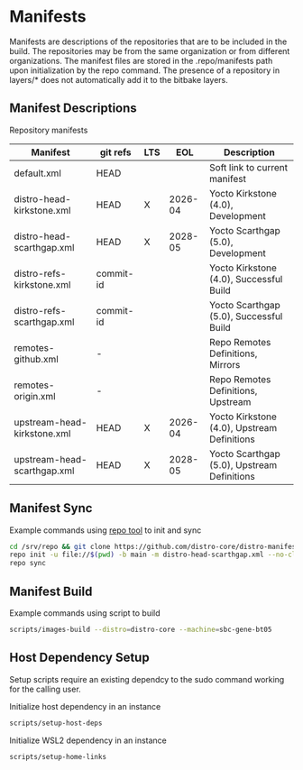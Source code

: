 # Manifests

Manifests are descriptions of the repositories that are to be included in the build. The
repositories may be from the same organization or from different organizations. The manifest
files are stored in the .repo/manifests path upon initialization by the repo command. The
presence of a repository in layers/* does not automatically add it to the bitbake layers.

## Manifest Descriptions

Repository manifests

| Manifest | git refs | LTS | EOL | Description |
| --- | --- | --- | --- | --- |
| default.xml | HEAD | | | Soft link to current manifest |
| distro-head-kirkstone.xml | HEAD | X | 2026-04 | Yocto Kirkstone (4.0), Development |
| distro-head-scarthgap.xml | HEAD | X | 2028-05 | Yocto Scarthgap (5.0), Development |
| distro-refs-kirkstone.xml | commit-id | | | Yocto Kirkstone (4.0), Successful Build |
| distro-refs-scarthgap.xml | commit-id | | | Yocto Scarthgap (5.0), Successful Build |
| remotes-github.xml | - | | | Repo Remotes Definitions, Mirrors |
| remotes-origin.xml | - | | | Repo Remotes Definitions, Upstream |
| upstream-head-kirkstone.xml | HEAD | X | 2026-04 | Yocto Kirkstone (4.0), Upstream Definitions |
| upstream-head-scarthgap.xml | HEAD | X | 2028-05 | Yocto Scarthgap (5.0), Upstream Definitions |

## Manifest Sync

Example commands using [repo tool](https://gerrit.googlesource.com/git-repo) to init and sync

~~~ bash
cd /srv/repo && git clone https://github.com/distro-core/distro-manifest.git distro-core && cd distro-core
repo init -u file://$(pwd) -b main -m distro-head-scarthgap.xml --no-clone-bundle
repo sync
~~~

## Manifest Build

Example commands using script to build

~~~ bash
scripts/images-build --distro=distro-core --machine=sbc-gene-bt05
~~~

## Host Dependency Setup

Setup scripts require an existing dependcy to the sudo command working for the calling user.

Initialize host dependency in an instance

~~~ bash
scripts/setup-host-deps
~~~

Initialize WSL2 dependency in an instance

~~~ bash
scripts/setup-home-links
~~~
